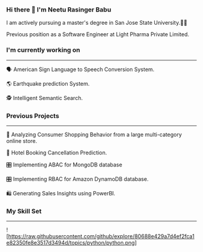### Hi there :wave: I'm Neetu Rasinger Babu

I am actively pursuing a master's degree in San Jose State University.👩‍🎓

Previous position as a Software Engineer at Light Pharma Private Limited.

### I'm currently working on 
---
:speaking_head: American Sign Language to Speech Conversion System.

🌎 Earthquake prediction System.

🕵️  Intelligent Semantic Search.

### Previous Projects
-----
🛒 Analyzing Consumer Shopping Behavior from a large multi-category online store.

🏨 Hotel Booking Cancellation Prediction.

🎛️ Implementing ABAC for MongoDB database

🎛️ Implementing RBAC for Amazon DynamoDB database.

🛍️ Generating Sales Insights using PowerBI. 

### My Skill Set
-----
![https://raw.githubusercontent.com/github/explore/80688e429a7d4ef2fca1e82350fe8e3517d3494d/topics/python/python.png]
